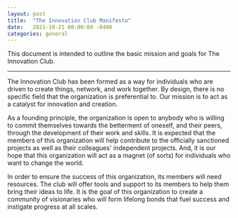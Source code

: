 ```yaml
---
layout: post
title:  "The Innovation Club Manifesto"
date:   2021-10-21 00:00:00 -0400
categories: general
---
```


This document is intended to outline the basic mission and goals for The Innovation Club.

----

The Innovation Club has been formed as a way for individuals who are driven to create things, network, and work together. By design, there is no specific field that the organization is preferential to. Our mission is to act as a catalyst for innovation and creation.

As a founding principle, the organization is open to anybody who is willing to commit themselves towards the betterment of oneself, and their peers, through the development of their work and skills. It is expected that the members of this organization will help contribute to the officially sanctioned projects as well as their colleagues' independent projects. And, it is our hope that this organization will act as a magnet (of sorts) for individuals who want to change the world.

In order to ensure the success of this organization, its members will need resources. The club will offer tools and support to its members to help them bring their ideas to life. It is the goal of this organization to create a community of visionaries who will form lifelong bonds that fuel success and instigate progress at all scales.
